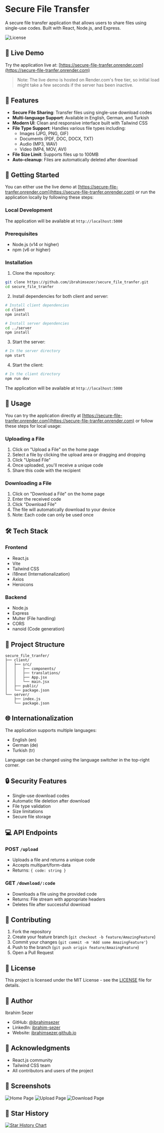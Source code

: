 # Secure File Transfer

A secure file transfer application that allows users to share files using single-use codes. Built with React, Node.js, and Express.

![License](https://img.shields.io/badge/license-MIT-blue.svg)

## 🌟 Live Demo

Try the application live at: [https://secure-file-tranfer.onrender.com](https://secure-file-tranfer.onrender.com)

> Note: The live demo is hosted on Render.com's free tier, so initial load might take a few seconds if the server has been inactive.

## 🌟 Features

- **Secure File Sharing**: Transfer files using single-use download codes
- **Multi-language Support**: Available in English, German, and Turkish
- **Modern UI**: Clean and responsive interface built with Tailwind CSS
- **File Type Support**: Handles various file types including:
  - Images (JPG, PNG, GIF)
  - Documents (PDF, DOC, DOCX, TXT)
  - Audio (MP3, WAV)
  - Video (MP4, MOV, AVI)
- **File Size Limit**: Supports files up to 100MB
- **Auto-cleanup**: Files are automatically deleted after download

## 🚀 Getting Started

You can either use the live demo at [https://secure-file-tranfer.onrender.com](https://secure-file-tranfer.onrender.com) or run the application locally by following these steps:

### Local Development

The application will be available at `http://localhost:5000`

### Prerequisites

- Node.js (v14 or higher)
- npm (v6 or higher)

### Installation

1. Clone the repository:
```bash
git clone https://github.com/ibrahimsezer/secure_file_tranfer.git
cd secure_file_tranfer
```
2. Install dependencies for both client and server:
```bash
# Install client dependencies
cd client
npm install

# Install server dependencies
cd ../server
npm install
```

3. Start the server:
```bash
# In the server directory
npm start
```

4. Start the client:
```bash
# In the client directory
npm run dev
```

The application will be available at `http://localhost:5000`

## 🔧 Usage

You can try the application directly at [https://secure-file-tranfer.onrender.com](https://secure-file-tranfer.onrender.com) or follow these steps for local usage: 

### Uploading a File

1. Click on "Upload a File" on the home page
2. Select a file by clicking the upload area or dragging and dropping
3. Click "Upload File"
4. Once uploaded, you'll receive a unique code
5. Share this code with the recipient

### Downloading a File

1. Click on "Download a File" on the home page
2. Enter the received code
3. Click "Download File"
4. The file will automatically download to your device
5. Note: Each code can only be used once

## 🛠️ Tech Stack

### Frontend
- React.js
- Vite
- Tailwind CSS
- i18next (Internationalization)
- Axios
- Heroicons

### Backend
- Node.js
- Express
- Multer (File handling)
- CORS
- nanoid (Code generation)

## 📁 Project Structure

```
secure_file_tranfer/
├── client/
│   ├── src/
│   │   ├── components/
│   │   ├── translations/
│   │   ├── App.jsx
│   │   └── main.jsx
│   ├── public/
│   └── package.json
└── server/
    ├── index.js
    └── package.json
```

## 🌐 Internationalization

The application supports multiple languages:
- English (en)
- German (de)
- Turkish (tr)

Language can be changed using the language switcher in the top-right corner.

## 🔒 Security Features

- Single-use download codes
- Automatic file deletion after download
- File type validation
- Size limitations
- Secure file storage

## 💻 API Endpoints

### POST `/upload`
- Uploads a file and returns a unique code
- Accepts multipart/form-data
- Returns: `{ code: string }`

### GET `/download/:code`
- Downloads a file using the provided code
- Returns: File stream with appropriate headers
- Deletes file after successful download

## 🤝 Contributing

1. Fork the repository
2. Create your feature branch (`git checkout -b feature/AmazingFeature`)
3. Commit your changes (`git commit -m 'Add some AmazingFeature'`)
4. Push to the branch (`git push origin feature/AmazingFeature`)
5. Open a Pull Request

## 📝 License

This project is licensed under the MIT License - see the [LICENSE](LICENSE) file for details.

## 👤 Author

Ibrahim Sezer
- GitHub: [@ibrahimsezer](https://github.com/ibrahimsezer)
- LinkedIn: [ibrahim-sezer](https://www.linkedin.com/in/ibrahim-sezer/)
- Website: [ibrahimsezer.github.io](https://ibrahimsezer.github.io)

## 🙏 Acknowledgments

- React.js community
- Tailwind CSS team
- All contributors and users of the project

## 📸 Screenshots

![Home Page](client/src/assets/screenshots/home.png)
![Upload Page](client/src/assets/screenshots/upload.png)
![Download Page](client/src/assets/screenshots/download.png)

## 🌟 Star History

[![Star History Chart](https://api.star-history.com/svg?repos=ibrahimsezer/secure_file_tranfer&type=Date)](https://star-history.com/#ibrahimsezer/secure_file_tranfer&Date)

